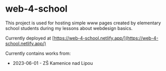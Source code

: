 # web-4-school
This project is used for hosting simple www pages created by elementary school students during my lessons about webdesign basics.

Currently deployed at [https://web-4-school.netlify.app/](https://web-4-school.netlify.app/)

Currently contains works from:
- 2023-06-01 - ZŠ Kamenice nad Lipou
